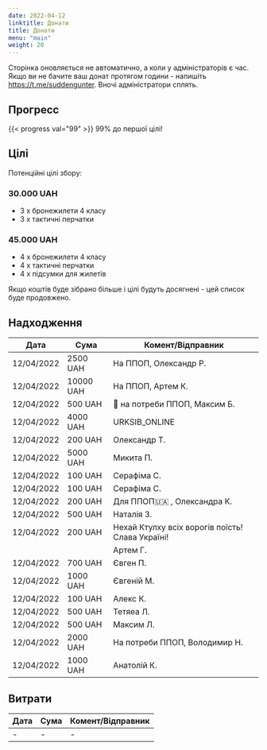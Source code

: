 ```yaml
---
date: 2022-04-12
linktitle: Донати
title: Донати
menu: "main"
weight: 20
---
```


Сторінка оновляється не автоматично, а коли у адміністраторів є чаc. Якщо ви не бачите ваш донат протягом години - напишіть https://t.me/suddengunter. Вночі адміністратори сплять.

## Прогресс

{{< progress val="99" >}}
99% до першої цілі!

## Цілі

Потенційні цілі збору:

### 30.000 UAH

* 3 х бронежилети 4 класу
* 3 х тактичні перчатки

### 45.000 UAH

* 4 х бронежилети 4 класу
* 4 х тактичні перчатки
* 4 x підсумки для жилетів

Якщо коштів буде зібрано більше і цілі будуть досягнені - цей список буде продовжено.

## Надходження

| Дата | Сума | Комент/Відправник |
| ---- | ----- | ----- |
| 12/04/2022  | 2500 UAH   | На ППОП, Олександр Р.   |
| 12/04/2022  | 10000 UAH   | На ППОП, Артем К.   |
| 12/04/2022  | 500 UAH   | 🚀 на потреби ППОП, Максим Б. |
| 12/04/2022  | 4000 UAH   | URKSIB_ONLINE |
| 12/04/2022  | 200 UAH   | Олександр Т. |
| 12/04/2022  | 5000 UAH   | Микита П. |
| 12/04/2022  | 100 UAH   | Серафіма С. |
| 12/04/2022  | 100 UAH   | Серафіма С. |
| 12/04/2022  | 200 UAH   | Для ППОП🇺🇦 , Олександра К. |
| 12/04/2022  | 500 UAH   | Наталія З. |
| 12/04/2022  | 200 UAH   | Нехай Ктулху всіх ворогів поїсть! Слава Україні! |
|    |     | Артем Г. |
| 12/04/2022  | 700 UAH   | Євген П. |
| 12/04/2022  | 1000 UAH   | Євгенiй М. |
| 12/04/2022  | 100 UAH   | Алекс К. |
| 12/04/2022  | 500 UAH   | Тетяеа Л. |
| 12/04/2022  | 500 UAH   | Максим Л. |
| 12/04/2022  | 2000 UAH   | На потреби ППОП, Володимир Н. |
| 12/04/2022  | 1000 UAH   | Анатолій К. |

## Витрати

| Дата | Сума | Комент/Відправник |
| ---- | ----- | ----- |
| -  | -   | -   |
